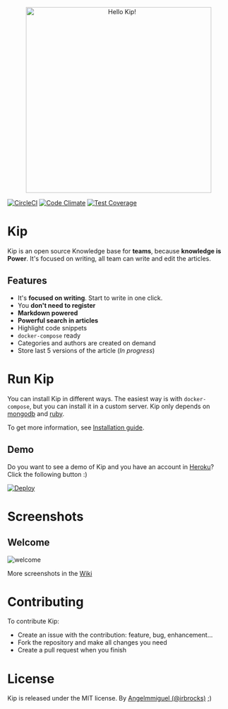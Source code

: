 <p style="text-align: center">
<img width="420" alt="Hello Kip!" src="https://cloud.githubusercontent.com/assets/4056725/14231995/c9b0a714-f998-11e5-8788-2fce29ff0c8b.png">
</p>

[![CircleCI](https://img.shields.io/circleci/project/Angelmmiguel/kip/master.svg?style=flat-square)](https://circleci.com/gh/Angelmmiguel/kip/tree/master)
[![Code Climate](https://codeclimate.com/github/Angelmmiguel/kip/badges/gpa.svg)](https://codeclimate.com/github/Angelmmiguel/kip)
[![Test Coverage](https://codeclimate.com/github/Angelmmiguel/kip/badges/coverage.svg)](https://codeclimate.com/github/Angelmmiguel/kip/coverage)

# Kip

Kip is an open source Knowledge base for **teams**, because **knowledge is Power**. It's focused on writing, all team can write and edit the articles.

## Features

* It's **focused on writing**. Start to write in one click.
* You **don't need to register**
* **Markdown powered**
* **Powerful search in articles**
* Highlight code snippets
* `docker-compose` ready
* Categories and authors are created on demand
* Store last 5 versions of the article (*In progress*)

# Run Kip

You can install Kip in different ways. The easiest way is with `docker-compose`, but you can install it in a custom server. Kip only depends on [mongodb](https://www.mongodb.org/) and [ruby](https://www.ruby-lang.org/es/).

To get more information, see [Installation guide](https://github.com/Angelmmiguel/kip/wiki/Installation).

## Demo

Do you want to see a demo of Kip and you have an account in [Heroku](https://heroku.com)? Click the following button :)

[![Deploy](https://www.herokucdn.com/deploy/button.svg)](https://heroku.com/deploy)

# Screenshots

## Welcome

![welcome](https://cloud.githubusercontent.com/assets/4056725/14265458/d351830e-fac1-11e5-9c44-9e9cb08aa0aa.png)

More screenshots in the [Wiki](https://github.com/Angelmmiguel/kip/wiki/Screenshots)

# Contributing

To contribute Kip:

* Create an issue with the contribution: feature, bug, enhancement...
* Fork the repository and make all changes you need
* Create a pull request when you finish

# License

Kip is released under the MIT license.
By [Angelmmiguel (@irbrocks)](https://twitter.com/irbrocks) ;)
